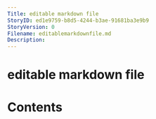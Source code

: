 ```yaml
---
Title: editable markdown file
StoryID: ed1e9759-b8d5-4244-b3ae-91681ba3e9b9
StoryVersion: 0
Filename: editablemarkdownfile.md
Description: 
---
```


# editable markdown file

# Contents


